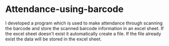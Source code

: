 # Attendance-using-barcode
I developed a program which is used to make attendance through scanning the barcode and store the scanned barcode information in an excel sheet. If the excel sheet doesn't exist it automatically create a file. If the file already exist the data will be stored in the excel sheet.
